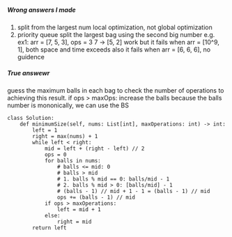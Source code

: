 ##### Wrong answers I made
1. split from the largest num
local optimization, not global optimization
2. priority queue
split the largest bag using the second big number
e.g. ex1: arr = [7, 5, 3], ops = 3
7 -> [5, 2]  work
but it fails when arr = [10^9, 1], both space and time exceeds
also it fails when arr = [6, 6, 6], no guidence

##### True answewr
guess the maximum balls in each bag
to check the number of operations to achieving this result. 
if ops > maxOps: increase the balls
because the balls number is mononically, we can use the BS

```
class Solution:
    def minimumSize(self, nums: List[int], maxOperations: int) -> int:
        left = 1
        right = max(nums) + 1
        while left < right:
            mid = left + (right - left) // 2
            ops = 0
            for balls in nums:
                # balls <= mid: 0
                # balls > mid
                # 1. balls % mid == 0: balls/mid - 1
                # 2. balls % mid > 0: [balls/mid] - 1
                # (balls - 1) // mid + 1 - 1 = (balls - 1) // mid
                ops += (balls - 1) // mid
            if ops > maxOperations:
                left = mid + 1
            else:
                right = mid
        return left
```